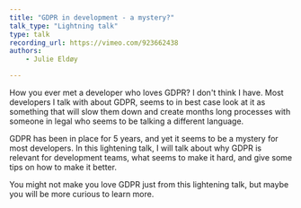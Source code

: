 ```yaml
---
title: "GDPR in development - a mystery?"
talk_type: "Lightning talk"
type: talk
recording_url: https://vimeo.com/923662438
authors:
    - Julie Eldøy

---
```

How you ever met a developer who loves GDPR? I don't think I have. Most developers I talk with about GDPR, seems to in best case look at it as something that will slow them down and create months long processes with someone in legal who seems to be talking a different language. 

GDPR has been in place for 5 years, and yet it seems to be a mystery for most developers. In this lightening talk, I will talk about why GDPR is relevant for development teams, what seems to make it hard, and give some tips on how to make it better. 

You might not make you love GDPR just from this lightening talk, but maybe you will be more curious to learn more. 

